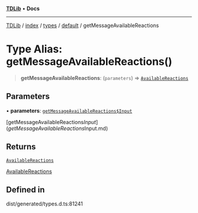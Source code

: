 [**TDLib**](../../../../../../README.md) • **Docs**

***

[TDLib](../../../../../../modules.md) / [index](../../../../../README.md) / [types](../../../README.md) / [default](../README.md) / getMessageAvailableReactions

# Type Alias: getMessageAvailableReactions()

> **getMessageAvailableReactions**: (`parameters`) => [`AvailableReactions`](AvailableReactions.md)

## Parameters

• **parameters**: [`getMessageAvailableReactions$Input`](getMessageAvailableReactions$Input.md)

[getMessageAvailableReactions$Input](getMessageAvailableReactions$Input.md)

## Returns

[`AvailableReactions`](AvailableReactions.md)

[AvailableReactions](AvailableReactions.md)

## Defined in

dist/generated/types.d.ts:81241
